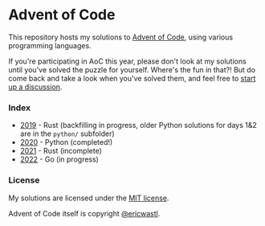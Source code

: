 # Advent of Code

This repository hosts my solutions to [Advent of Code](https://adventofcode.com),
using various programming languages.

If you're participating in AoC this year, please don't look at my solutions
until you've solved the puzzle for yourself. Where's the fun in that?! But
do come back and take a look when you've solved them, and feel free to
[start up a discussion](https://github.com/yeurch/advent-of-code/discussions).

### Index

* [2019](./2019/README.md) - Rust (backfilling in progress, older Python solutions for days 1&2 are in the `python/` subfolder)
* [2020](./2020/README.md) - Python (completed!)
* [2021](./2021/README.md) - Rust (incomplete)
* [2022](./2022/README.md) - Go (in progress)

### License

My solutions are licensed under the [MIT license](./LICENSE).

Advent of Code itself is copyright [@ericwastl](https://twitter.com/ericwastl).
